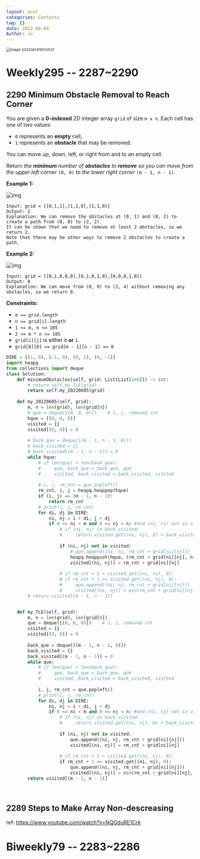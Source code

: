 ```yaml
---
layout: post
categories: Contests
tag: []
date: 2022-06-04
Author: Jo
---
```




<img src="https://tva1.sinaimg.cn/large/e6c9d24egy1h380m00lvdj21000e4mz2.jpg" alt="image-20220614195114137" style="zoom:67%;" />





# Weekly295 -- 2287~2290

## 2290 Minimum Obstacle Removal to Reach Corner

You are given a **0-indexed** 2D integer array `grid` of size `m x n`. Each cell has one of two values:

- `0` represents an **empty** cell,
- `1` represents an **obstacle** that may be removed.

You can move up, down, left, or right from and to an empty cell.

Return *the **minimum** number of **obstacles** to **remove** so you can move from the upper left corner* `(0, 0)` *to the lower right corner* `(m - 1, n - 1)`.

 

**Example 1:**

![img](https://tva1.sinaimg.cn/large/e6c9d24egy1h2xvr7kkwqj20gt06u0t5.jpg)

```
Input: grid = [[0,1,1],[1,1,0],[1,1,0]]
Output: 2
Explanation: We can remove the obstacles at (0, 1) and (0, 2) to create a path from (0, 0) to (2, 2).
It can be shown that we need to remove at least 2 obstacles, so we return 2.
Note that there may be other ways to remove 2 obstacles to create a path.
```

**Example 2:**

![img](https://tva1.sinaimg.cn/large/e6c9d24egy1h2xvr6hui1j20b906uglo.jpg)

```
Input: grid = [[0,1,0,0,0],[0,1,0,1,0],[0,0,0,1,0]]
Output: 0
Explanation: We can move from (0, 0) to (2, 4) without removing any obstacles, so we return 0.
```

 

**Constraints:**

- `m == grid.length`
- `n == grid[i].length`
- `1 <= m, n <= 105`
- `2 <= m * n <= 105`
- `grid[i][j]` is either `0` **or** `1`.
- `grid[0][0] == grid[m - 1][n - 1] == 0`



```python
DIRE = [(1, 0), (-1, 0), (0, 1), (0, -1)]
import heapq
from collections import deque
class Solution:
    def minimumObstacles(self, grid: List[List[int]]) -> int:
        # return self.my_TLE(grid)
        return self.my_20220605(grid)
                
    def my_20220605(self, grid):
        m, n = len(grid), len(grid[0])
        # que = deque([(0, 0, 0)])    # i, j, removed cnt
        hque = [(0, 0, 0)]
        visited = {}
        visited[(0, 0)] = 0
        
        # back_que = deque([(m - 1, n - 1, 0)])
        # back_visited = {}
        # back_visited[(m - 1, n - 1)] = 0
        while hque:
            # if len(que) > len(back_que):
            #     que, back_que = back_que, que
            #     visited, back_visited = back_visited, visited
                
            # i, j, rm_cnt = que.popleft()
            rm_cnt, i, j = heapq.heappop(hque)
            if (i, j) == (m - 1, n - 1):
                return rm_cnt
            # print(i, j, rm_cnt)
            for di, dj in DIRE:
                ni, nj = i + di, j + dj
                if 0 <= ni < m and 0 <= nj < n: #and (ni, nj) not in visited:
                    # if (ni, nj) in back_visited:
                    #     return visited.get((ni, nj), 0) + back_visited.get((ni, nj), 0)
                    
                    if (ni, nj) not in visited:
                        # que.append((ni, nj, rm_cnt + grid[ni][nj]))
                        heapq.heappush(hque, (rm_cnt + grid[ni][nj], ni, nj))
                        visited[(ni, nj)] = rm_cnt + grid[ni][nj]
                        
                    # if rm_cnt + 1 < visited.get((ni, nj), 0):
                    # if rm_cnt + 1 <= visited.get((ni, nj), 0):
                    #     que.append((ni, nj, rm_cnt + grid[ni][nj]))
                    #     visited[(ni, nj)] = min(rm_cnt + grid[ni][nj], visited.get((ni, nj), 0))
        # return visited[(m - 1, n - 1)]


    def my_TLE(self, grid):
        m, n = len(grid), len(grid[0])
        que = deque([(0, 0, 0)])    # i, j, removed cnt
        visited = {}
        visited[(0, 0)] = 0
        
        back_que = deque([(m - 1, n - 1, 0)])
        back_visited = {}
        back_visited[(m - 1, n - 1)] = 0
        while que:
            # if len(que) > len(back_que):
            #     que, back_que = back_que, que
            #     visited, back_visited = back_visited, visited
                
            i, j, rm_cnt = que.popleft()
            # print(i, j, rm_cnt)
            for di, dj in DIRE:
                ni, nj = i + di, j + dj
                if 0 <= ni < m and 0 <= nj < n: #and (ni, nj) not in visited:
                    # if (ni, nj) in back_visited:
                    #     return visited.get((ni, nj), 0) + back_visited.get((ni, nj), 0)
                    
                    if (ni, nj) not in visited:
                        que.append((ni, nj, rm_cnt + grid[ni][nj]))
                        visited[(ni, nj)] = rm_cnt + grid[ni][nj]
                        
                    # if rm_cnt + 1 < visited.get((ni, nj), 0):
                    if rm_cnt + 1 <= visited.get((ni, nj), 0):
                        que.append((ni, nj, rm_cnt + grid[ni][nj]))
                        visited[(ni, nj)] = min(rm_cnt + grid[ni][nj], visited.get((ni, nj), 0))
        return visited[(m - 1, n - 1)]
            
        
```



## 2289 Steps to Make Array Non-descreasing





ref: https://www.youtube.com/watch?v=NQGduRE1Crk







# Biweekly79 -- 2283~2286



